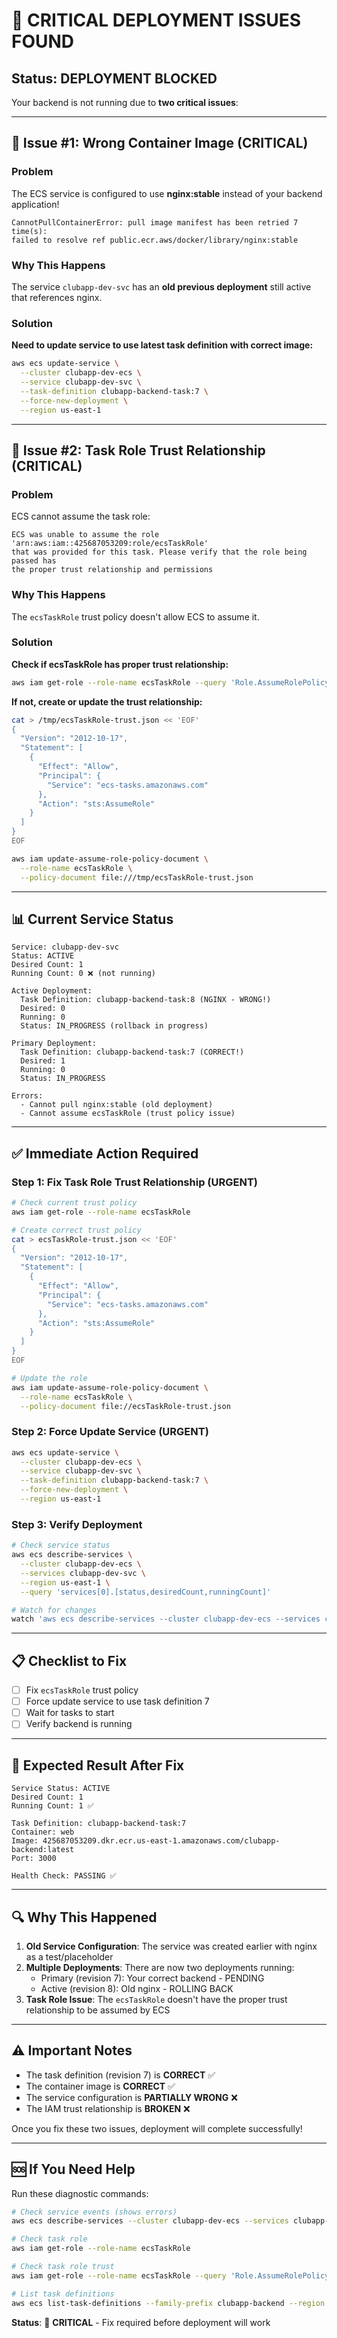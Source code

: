 # 🚨 CRITICAL DEPLOYMENT ISSUES FOUND

## Status: DEPLOYMENT BLOCKED

Your backend is not running due to **two critical issues**:

---

## 🔴 Issue #1: Wrong Container Image (CRITICAL)

### Problem
The ECS service is configured to use **nginx:stable** instead of your backend application!

```
CannotPullContainerError: pull image manifest has been retried 7 time(s): 
failed to resolve ref public.ecr.aws/docker/library/nginx:stable
```

### Why This Happens
The service `clubapp-dev-svc` has an **old previous deployment** still active that references nginx.

### Solution
**Need to update service to use latest task definition with correct image:**
```bash
aws ecs update-service \
  --cluster clubapp-dev-ecs \
  --service clubapp-dev-svc \
  --task-definition clubapp-backend-task:7 \
  --force-new-deployment \
  --region us-east-1
```

---

## 🔴 Issue #2: Task Role Trust Relationship (CRITICAL)

### Problem
ECS cannot assume the task role:

```
ECS was unable to assume the role 'arn:aws:iam::425687053209:role/ecsTaskRole' 
that was provided for this task. Please verify that the role being passed has 
the proper trust relationship and permissions
```

### Why This Happens
The `ecsTaskRole` trust policy doesn't allow ECS to assume it.

### Solution

**Check if ecsTaskRole has proper trust relationship:**
```bash
aws iam get-role --role-name ecsTaskRole --query 'Role.AssumeRolePolicyDocument'
```

**If not, create or update the trust relationship:**
```bash
cat > /tmp/ecsTaskRole-trust.json << 'EOF'
{
  "Version": "2012-10-17",
  "Statement": [
    {
      "Effect": "Allow",
      "Principal": {
        "Service": "ecs-tasks.amazonaws.com"
      },
      "Action": "sts:AssumeRole"
    }
  ]
}
EOF

aws iam update-assume-role-policy-document \
  --role-name ecsTaskRole \
  --policy-document file:///tmp/ecsTaskRole-trust.json
```

---

## 📊 Current Service Status

```
Service: clubapp-dev-svc
Status: ACTIVE
Desired Count: 1
Running Count: 0 ❌ (not running)

Active Deployment:
  Task Definition: clubapp-backend-task:8 (NGINX - WRONG!)
  Desired: 0
  Running: 0
  Status: IN_PROGRESS (rollback in progress)

Primary Deployment:
  Task Definition: clubapp-backend-task:7 (CORRECT!)
  Desired: 1
  Running: 0
  Status: IN_PROGRESS

Errors:
  - Cannot pull nginx:stable (old deployment)
  - Cannot assume ecsTaskRole (trust policy issue)
```

---

## ✅ Immediate Action Required

### Step 1: Fix Task Role Trust Relationship (URGENT)

```bash
# Check current trust policy
aws iam get-role --role-name ecsTaskRole

# Create correct trust policy
cat > ecsTaskRole-trust.json << 'EOF'
{
  "Version": "2012-10-17",
  "Statement": [
    {
      "Effect": "Allow",
      "Principal": {
        "Service": "ecs-tasks.amazonaws.com"
      },
      "Action": "sts:AssumeRole"
    }
  ]
}
EOF

# Update the role
aws iam update-assume-role-policy-document \
  --role-name ecsTaskRole \
  --policy-document file://ecsTaskRole-trust.json
```

### Step 2: Force Update Service (URGENT)

```bash
aws ecs update-service \
  --cluster clubapp-dev-ecs \
  --service clubapp-dev-svc \
  --task-definition clubapp-backend-task:7 \
  --force-new-deployment \
  --region us-east-1
```

### Step 3: Verify Deployment

```bash
# Check service status
aws ecs describe-services \
  --cluster clubapp-dev-ecs \
  --services clubapp-dev-svc \
  --region us-east-1 \
  --query 'services[0].[status,desiredCount,runningCount]'

# Watch for changes
watch 'aws ecs describe-services --cluster clubapp-dev-ecs --services clubapp-dev-svc --region us-east-1 --query "services[0].[status,desiredCount,runningCount]"'
```

---

## 📋 Checklist to Fix

- [ ] Fix `ecsTaskRole` trust policy
- [ ] Force update service to use task definition 7
- [ ] Wait for tasks to start
- [ ] Verify backend is running

---

## 🎯 Expected Result After Fix

```
Service Status: ACTIVE
Desired Count: 1
Running Count: 1 ✅

Task Definition: clubapp-backend-task:7
Container: web
Image: 425687053209.dkr.ecr.us-east-1.amazonaws.com/clubapp-backend:latest
Port: 3000

Health Check: PASSING ✅
```

---

## 🔍 Why This Happened

1. **Old Service Configuration**: The service was created earlier with nginx as a test/placeholder
2. **Multiple Deployments**: There are now two deployments running:
   - Primary (revision 7): Your correct backend - PENDING
   - Active (revision 8): Old nginx - ROLLING BACK
3. **Task Role Issue**: The `ecsTaskRole` doesn't have the proper trust relationship to be assumed by ECS

---

## ⚠️ Important Notes

- The task definition (revision 7) is **CORRECT** ✅
- The container image is **CORRECT** ✅  
- The service configuration is **PARTIALLY WRONG** ❌
- The IAM trust relationship is **BROKEN** ❌

Once you fix these two issues, deployment will complete successfully!

---

## 🆘 If You Need Help

Run these diagnostic commands:

```bash
# Check service events (shows errors)
aws ecs describe-services --cluster clubapp-dev-ecs --services clubapp-dev-svc --region us-east-1 | jq '.services[0].events | head -5'

# Check task role
aws iam get-role --role-name ecsTaskRole

# Check task role trust
aws iam get-role --role-name ecsTaskRole --query 'Role.AssumeRolePolicyDocument'

# List task definitions
aws ecs list-task-definitions --family-prefix clubapp-backend --region us-east-1
```

**Status**: 🔴 **CRITICAL** - Fix required before deployment will work
